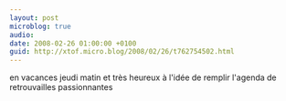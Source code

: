 ```yaml
---
layout: post
microblog: true
audio: 
date: 2008-02-26 01:00:00 +0100
guid: http://xtof.micro.blog/2008/02/26/t762754502.html
---
```

en vacances jeudi matin et très heureux à l'idée de remplir l'agenda de retrouvailles passionnantes
